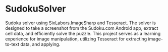 # SudokuSolver

Sudoku solver using SixLabors.ImageSharp and Tesseract. The solver is designed to take a screenshot from the Sudoku.com Android app, extract cell data, and efficiently solve the puzzle. This project serves as a learning experience for image manipulation, utilizing Tesseract for extracting image-to-text data, and applying.
